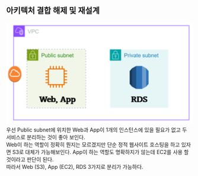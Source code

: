 ## 아키텍처 결합 해제 및 재설계
![alt text](image-1.png)
우선 Public subnet에 위치한 Web과 App이 1개의 인스턴스에 있을 필요가 없고 두 서비스로 분리하는 것이 좋아 보인다.   
Web이 하는 역할이 정확히 뭔지는 모르겠지만 단순 정적 웹사이트 호스팅을 하고 있자면 S3로 대체가 가능해보인다.
App이 하는 역할도 명확하지가 않는데 EC2를 사용 할 것이라고 판단이 된다.   
따라서 Web (S3), App (EC2), RDS 3가지로 분리가 가능하다. 